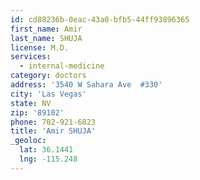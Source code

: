 ```yaml
---
id: cd88236b-0eac-43a0-bfb5-44ff93896365
first_name: Amir
last_name: SHUJA
license: M.D.
services:
  - internal-medicine
category: doctors
address: '3540 W Sahara Ave  #330'
city: 'Las Vegas'
state: NV
zip: '89102'
phone: 702-921-6823
title: 'Amir SHUJA'
_geoloc:
  lat: 36.1441
  lng: -115.248
---
```

